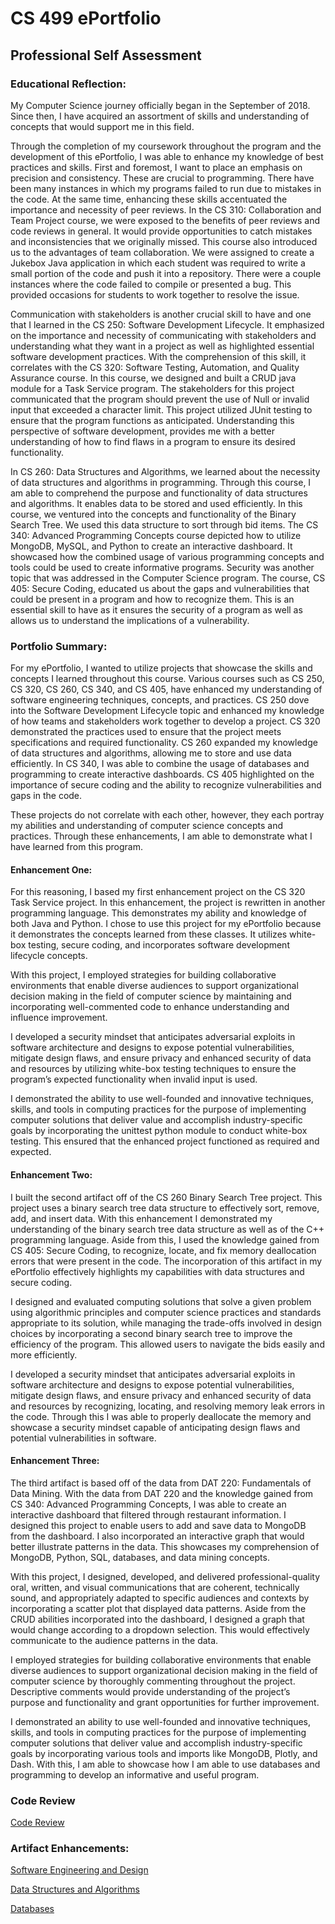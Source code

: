 # CS 499 ePortfolio


## Professional Self Assessment
### Educational Reflection:
My Computer Science journey officially began in the September of 2018. Since then, I have acquired an assortment of skills and understanding of concepts that would support me in this field. 

Through the completion of my coursework throughout the program and the development of this ePortfolio, I was able to enhance my knowledge of best practices and skills. First and foremost, I want to place an emphasis on precision and consistency. These are crucial to programming. There have been many instances in which my programs failed to run due to mistakes in the code. At the same time, enhancing these skills accentuated the importance and necessity of peer reviews. In the CS 310: Collaboration and Team Project course, we were exposed to the benefits of peer reviews and code reviews in general. It would provide opportunities to catch mistakes and inconsistencies that we originally missed. This course also introduced us to the advantages of team collaboration. We were assigned to create a Jukebox Java application in which each student was required to write a small portion of the code and push it into a repository. There were a couple instances where the code failed to compile or presented a bug. This provided occasions for students to work together to resolve the issue. 

Communication with stakeholders is another crucial skill to have and one that I learned in the CS 250: Software Development Lifecycle. It emphasized on the importance and necessity of communicating with stakeholders and understanding what they want in a project as well as highlighted essential software development practices. With the comprehension of this skill, it correlates with the CS 320: Software Testing, Automation, and Quality Assurance course. In this course, we designed and built a CRUD java module for a Task Service program. The stakeholders for this project communicated that the program should prevent the use of Null or invalid input that exceeded a character limit. This project utilized JUnit testing to ensure that the program functions as anticipated. Understanding this perspective of software development, provides me with a better understanding of how to find flaws in a program to ensure its desired functionality. 

In CS 260: Data Structures and Algorithms, we learned about the necessity of data structures and algorithms in programming. Through this course, I am able to comprehend the purpose and functionality of data structures and algorithms. It enables data to be stored and used efficiently. In this course, we ventured into the concepts and functionality of the Binary Search Tree. We used this data structure to sort through bid items. The CS 340: Advanced Programming Concepts course depicted how to utilize MongoDB, MySQL, and Python to create an interactive dashboard. It showcased how the combined usage of various programming concepts and tools could be used to create informative programs. Security was another topic that was addressed in the Computer Science program. The course, CS 405: Secure Coding, educated us about the gaps and vulnerabilities that could be present in a program and how to recognize them. This is an essential skill to have as it ensures the security of a program as well as allows us to understand the implications of a vulnerability. 

### Portfolio Summary:
For my ePortfolio, I wanted to utilize projects that showcase the skills and concepts I learned throughout this course. Various courses such as CS 250, CS 320, CS 260, CS 340, and CS 405, have enhanced my understanding of software engineering techniques, concepts, and practices. CS 250 dove into the Software Development Lifecycle topic and enhanced my knowledge of how teams and stakeholders work together to develop a project. CS 320 demonstrated the practices used to ensure that the project meets specifications and required functionality. CS 260 expanded my knowledge of data structures and algorithms, allowing me to store and use data efficiently. In CS 340, I was able to combine the usage of databases and programming to create interactive dashboards. CS 405 highlighted on the importance of secure coding and the ability to recognize vulnerabilities and gaps in the code. 

These projects do not correlate with each other, however, they each portray my abilities and understanding of computer science concepts and practices. Through these enhancements, I am able to demonstrate what I have learned from this program. 

#### Enhancement One:
For this reasoning, I based my first enhancement project on the CS 320 Task Service project. In this enhancement, the project is rewritten in another programming language. This demonstrates my ability and knowledge of both Java and Python. I chose to use this project for my ePortfolio because it demonstrates the concepts learned from these classes. It utilizes white-box testing, secure coding, and incorporates software development lifecycle concepts. 

With this project, I employed strategies for building collaborative environments that enable diverse audiences to support organizational decision making in the field of computer science by maintaining and incorporating well-commented code to enhance understanding and influence improvement. 

I developed a security mindset that anticipates adversarial exploits in software architecture and designs to expose potential vulnerabilities, mitigate design flaws, and ensure privacy and enhanced security of data and resources by utilizing white-box testing techniques to ensure the program’s expected functionality when invalid input is used. 

I demonstrated the ability to use well-founded and innovative techniques, skills, and tools in computing practices for the purpose of implementing computer solutions that deliver value and accomplish industry-specific goals by incorporating the unittest python module to conduct white-box testing. This ensured that the enhanced project functioned as required and expected. 

#### Enhancement Two:
I built the second artifact off of the CS 260 Binary Search Tree project. This project uses a binary search tree data structure to effectively sort, remove, add, and insert data. With this enhancement I demonstrated my understanding of the binary search tree data structure as well as of the C++ programming language. Aside from this, I used the knowledge gained from CS 405: Secure Coding, to recognize, locate, and fix memory deallocation errors that were present in the code. The incorporation of this artifact in my ePortfolio effectively highlights my capabilities with data structures and secure coding.

I designed and evaluated computing solutions that solve a given problem using algorithmic principles and computer science practices and standards appropriate to its solution, while managing the trade-offs involved in design choices by incorporating a second binary search tree to improve the efficiency of the program. This allowed users to navigate the bids easily and more efficiently. 

I developed a security mindset that anticipates adversarial exploits in software architecture and designs to expose potential vulnerabilities, mitigate design flaws, and ensure privacy and enhanced security of data and resources by recognizing, locating, and resolving memory leak errors in the code. Through this I was able to properly deallocate the memory and showcase a security mindset capable of anticipating design flaws and potential vulnerabilities in software. 

#### Enhancement Three:
The third artifact is based off of the data from DAT 220: Fundamentals of Data Mining. With the data from DAT 220 and the knowledge gained from CS 340: Advanced Programming Concepts, I was able to create an interactive dashboard that filtered through restaurant information. I designed this project to enable users to add and save data to MongoDB from the dashboard. I also incorporated an interactive graph that would better illustrate patterns in the data. This showcases my comprehension of MongoDB, Python, SQL, databases, and data mining concepts.  

With this project, I designed, developed, and delivered professional-quality oral, written, and visual communications that are coherent, technically sound, and appropriately adapted to specific audiences and contexts by incorporating a scatter plot that displayed data patterns. Aside from the CRUD abilities incorporated into the dashboard, I designed a graph that would change according to a dropdown selection. This would effectively communicate to the audience patterns in the data.

I employed strategies for building collaborative environments that enable diverse audiences to support organizational decision making in the field of computer science by thoroughly commenting throughout the project. Descriptive comments would provide understanding of the project’s purpose and functionality and grant opportunities for further improvement. 

I demonstrated an ability to use well-founded and innovative techniques, skills, and tools in computing practices for the purpose of implementing computer solutions that deliver value and accomplish industry-specific goals by incorporating various tools and imports like MongoDB, Plotly, and Dash. With this, I am able to showcase how I am able to use databases and programming to develop an informative and useful program. 


### Code Review
[Code Review](https://www.screencast.com/t/xoiB2GQ8Jtb7)

### Artifact Enhancements:
[Software Engineering and Design](https://diparham.github.io/Software-Engineering/)

[Data Structures and Algorithms](https://diparham.github.io/Data-Structures/)

[Databases](https://diparham.github.io/Databases/)




